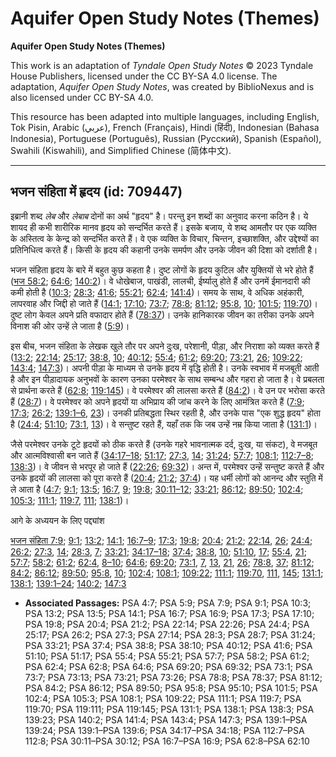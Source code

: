 # Aquifer Open Study Notes (Themes)

**Aquifer Open Study Notes (Themes)**

This work is an adaptation of *Tyndale Open Study Notes* © 2023 Tyndale House Publishers, licensed under the CC BY\-SA 4\.0 license. The adaptation, *Aquifer Open Study Notes*, was created by BiblioNexus and is also licensed under CC BY\-SA 4\.0\.

This resource has been adapted into multiple languages, including English, Tok Pisin, Arabic (عربي), French (Français), Hindi (हिंदी), Indonesian (Bahasa Indonesia), Portuguese (Português), Russian (Русский), Spanish (Español), Swahili (Kiswahili), and Simplified Chinese (简体中文).



--------------------------------

## भजन संहिता में हृदय (id: 709447)

इब्रानी शब्द *लेब* और *लेबाब* दोनों का अर्थ "हृदय" है। परन्तु इन शब्दों का अनुवाद करना कठिन है। ये शायद ही कभी शारीरिक मानव हृदय को सन्दर्भित करते हैं। इसके बजाय, ये शब्द आमतौर पर एक व्यक्ति के अस्तित्व के केन्द्र को सन्दर्भित करते हैं। वे एक व्यक्ति के विचार, चिन्तन, इच्छाशक्ति, और उद्देश्यों का प्रतिनिधित्व करते हैं। किसी के हृदय की कहानी उनके समर्पण और उनके जीवन की दिशा को दर्शाती है।

भजन संहिता हृदय के बारे में बहुत कुछ कहता है। दुष्ट लोगों के हृदय कुटिल और युक्तियों से भरे होते हैं ([भज 58:2](https://ref.ly/Ps58:2); [64:6](https://ref.ly/Ps64:6); [140:2](https://ref.ly/Ps140:2))। वे धोखेबाज, पाखंडी, लालची, ईर्ष्यालु होते हैं और उनमें ईमानदारी की कमी होती है ([10:3](https://ref.ly/Ps10:3); [28:3](https://ref.ly/Ps28:3); [41:6](https://ref.ly/Ps41:6); [55:21](https://ref.ly/Ps55:21); [62:4](https://ref.ly/Ps62:4); [141:4](https://ref.ly/Ps141:4))। समय के साथ, वे अधिक अहंकारी, लापरवाह और जिद्दी हो जाते हैं ([14:1](https://ref.ly/Ps14:1); [17:10](https://ref.ly/Ps17:10); [73:7](https://ref.ly/Ps73:7); [78:8](https://ref.ly/Ps78:8); [81:12](https://ref.ly/Ps81:12); [95:8](https://ref.ly/Ps95:8), [10](https://ref.ly/Ps95:10); [101:5](https://ref.ly/Ps101:5); [119:70](https://ref.ly/Ps119:70))। दुष्ट लोग केवल अपने प्रति वफादार होते हैं ([78:37](https://ref.ly/Ps78:37))। उनके हानिकारक जीवन का तरीका उनके अपने विनाश की ओर उन्हें ले जाता है ([5:9](https://ref.ly/Ps5:9))।

इस बीच, भजन संहिता के लेखक खुले तौर पर अपने दुःख, परेशानी, पीड़ा, और निराशा को व्यक्त करते हैं ([13:2](https://ref.ly/Ps13:2); [22:14](https://ref.ly/Ps22:14); [25:17](https://ref.ly/Ps25:17); [38:8](https://ref.ly/Ps38:8), [10](https://ref.ly/Ps38:10); [40:12](https://ref.ly/Ps40:12); [55:4](https://ref.ly/Ps55:4); [61:2](https://ref.ly/Ps61:2); [69:20](https://ref.ly/Ps69:20); [73:21](https://ref.ly/Ps73:21), [26](https://ref.ly/Ps73:26); [109:22](https://ref.ly/Ps109:22); [143:4](https://ref.ly/Ps143:4); [147:3](https://ref.ly/Ps147:3))। अपनी पीड़ा के माध्यम से उनके हृदय में वृद्धि होती है। उनके स्वभाव में मजबूती आती है और इन पीड़ादायक अनुभवों के कारण उनका परमेश्वर के साथ सम्बन्ध और गहरा हो जाता है। वे प्रबलता से प्रार्थना करते हैं ([62:8](https://ref.ly/Ps62:8); [119:145](https://ref.ly/Ps119:145))। वे परमेश्वर की लालसा करते हैं ([84:2](https://ref.ly/Ps84:2))। वे उन पर भरोसा करते हैं ([28:7](https://ref.ly/Ps28:7))। वे परमेश्वर को अपने हृदयों या अभिप्राय की जांच करने के लिए आमंत्रित करते हैं ([7:9](https://ref.ly/Ps7:9); [17:3](https://ref.ly/Ps17:3); [26:2](https://ref.ly/Ps26:2); [139:1–6](https://ref.ly/Ps139:1-Ps139:6), [23](https://ref.ly/Ps139:23))। उनकी प्रतिबद्धता स्थिर रहती है, और उनके पास "एक शुद्ध हृदय" होता है ([24:4](https://ref.ly/Ps24:4); [51:10](https://ref.ly/Ps51:10); [73:1](https://ref.ly/Ps73:1), [13](https://ref.ly/Ps73:13))। वे सन्तुष्ट रहते हैं, यहाँ तक कि जब उन्हें नम्र किया जाता है ([131:1](https://ref.ly/Ps131:1))।

जैसे परमेश्वर उनके टूटे हृदयों को ठीक करते हैं (उनके गहरे भावनात्मक दर्द, दुःख, या संकट), वे मजबूत और आत्मविश्वासी बन जाते हैं ([34:17–18](https://ref.ly/Ps34:17-Ps34:18); [51:17](https://ref.ly/Ps51:17); [27:3](https://ref.ly/Ps27:3), [14](https://ref.ly/Ps27:14); [31:24](https://ref.ly/Ps31:24); [57:7](https://ref.ly/Ps57:7); [108:1](https://ref.ly/Ps108:1); [112:7–8](https://ref.ly/Ps112:7-Ps112:8); [138:3](https://ref.ly/Ps138:3))। वे जीवन से भरपूर हो जाते हैं ([22:26](https://ref.ly/Ps22:26); [69:32](https://ref.ly/Ps69:32))। अन्त में, परमेश्वर उन्हें सन्तुष्ट करते हैं और उनके हृदयों की लालसा को पूरा करते हैं ([20:4](https://ref.ly/Ps20:4); [21:2](https://ref.ly/Ps21:2); [37:4](https://ref.ly/Ps37:4))। यह धर्मी लोगों को आनन्द और स्तुति में ले आता है ([4:7](https://ref.ly/Ps4:7); [9:1](https://ref.ly/Ps9:1); [13:5](https://ref.ly/Ps13:5); [16:7](https://ref.ly/Ps16:7), [9](https://ref.ly/Ps16:9); [19:8](https://ref.ly/Ps19:8); [30:11–12](https://ref.ly/Ps30:11-Ps30:12); [33:21](https://ref.ly/Ps33:21); [86:12](https://ref.ly/Ps86:12); [89:50](https://ref.ly/Ps89:50); [102:4](https://ref.ly/Ps102:4); [105:3](https://ref.ly/Ps105:3); [111:1](https://ref.ly/Ps111:1); [119:7](https://ref.ly/Ps119:7), [111](https://ref.ly/Ps119:111); [138:1](https://ref.ly/Ps138:1))।

आगे के अध्ययन के लिए पद्द्यांश

[भजन संहिता 7:9](https://ref.ly/Ps7:9); [9:1](https://ref.ly/Ps9:1); [13:2](https://ref.ly/Ps13:2); [14:1](https://ref.ly/Ps14:1); [16:7–9](https://ref.ly/Ps16:7-Ps16:9); [17:3](https://ref.ly/Ps17:3); [19:8](https://ref.ly/Ps19:8); [20:4](https://ref.ly/Ps20:4); [21:2](https://ref.ly/Ps21:2); [22:14](https://ref.ly/Ps22:14), [26](https://ref.ly/Ps22:26); [24:4](https://ref.ly/Ps24:4); [26:2](https://ref.ly/Ps26:2); [27:3](https://ref.ly/Ps27:3), [14](https://ref.ly/Ps27:14); [28:3](https://ref.ly/Ps28:3), [7](https://ref.ly/Ps28:7); [33:21](https://ref.ly/Ps33:21); [34:17–18](https://ref.ly/Ps34:17-Ps34:18); [37:4](https://ref.ly/Ps37:4); [38:8](https://ref.ly/Ps38:8), [10](https://ref.ly/Ps38:10); [51:10](https://ref.ly/Ps51:10), [17](https://ref.ly/Ps51:17); [55:4](https://ref.ly/Ps55:4), [21](https://ref.ly/Ps55:21); [57:7](https://ref.ly/Ps57:7); [58:2](https://ref.ly/Ps58:2); [61:2](https://ref.ly/Ps61:2); [62:4](https://ref.ly/Ps62:4), [8–10](https://ref.ly/Ps62:8-Ps62:10); [64:6](https://ref.ly/Ps64:6); [69:20](https://ref.ly/Ps69:20); [73:1](https://ref.ly/Ps73:1), [7](https://ref.ly/Ps73:7), [13](https://ref.ly/Ps73:13), [21](https://ref.ly/Ps73:21), [26](https://ref.ly/Ps73:26); [78:8](https://ref.ly/Ps78:8), [37](https://ref.ly/Ps78:37); [81:12](https://ref.ly/Ps81:12); [84:2](https://ref.ly/Ps84:2); [86:12](https://ref.ly/Ps86:12); [89:50](https://ref.ly/Ps89:50); [95:8](https://ref.ly/Ps95:8), [10](https://ref.ly/Ps95:10); [102:4](https://ref.ly/Ps102:4); [108:1](https://ref.ly/Ps108:1); [109:22](https://ref.ly/Ps109:22); [111:1](https://ref.ly/Ps111:1); [119:70](https://ref.ly/Ps119:70), [111](https://ref.ly/Ps119:111), [145](https://ref.ly/Ps119:145); [131:1](https://ref.ly/Ps131:1); [138:1](https://ref.ly/Ps138:1); [139:1–24](https://ref.ly/Ps139:1-Ps139:24); [140:2](https://ref.ly/Ps140:2); [147:3](https://ref.ly/Ps147:3)

* **Associated Passages:** PSA 4:7; PSA 5:9; PSA 7:9; PSA 9:1; PSA 10:3; PSA 13:2; PSA 13:5; PSA 14:1; PSA 16:7; PSA 16:9; PSA 17:3; PSA 17:10; PSA 19:8; PSA 20:4; PSA 21:2; PSA 22:14; PSA 22:26; PSA 24:4; PSA 25:17; PSA 26:2; PSA 27:3; PSA 27:14; PSA 28:3; PSA 28:7; PSA 31:24; PSA 33:21; PSA 37:4; PSA 38:8; PSA 38:10; PSA 40:12; PSA 41:6; PSA 51:10; PSA 51:17; PSA 55:4; PSA 55:21; PSA 57:7; PSA 58:2; PSA 61:2; PSA 62:4; PSA 62:8; PSA 64:6; PSA 69:20; PSA 69:32; PSA 73:1; PSA 73:7; PSA 73:13; PSA 73:21; PSA 73:26; PSA 78:8; PSA 78:37; PSA 81:12; PSA 84:2; PSA 86:12; PSA 89:50; PSA 95:8; PSA 95:10; PSA 101:5; PSA 102:4; PSA 105:3; PSA 108:1; PSA 109:22; PSA 111:1; PSA 119:7; PSA 119:70; PSA 119:111; PSA 119:145; PSA 131:1; PSA 138:1; PSA 138:3; PSA 139:23; PSA 140:2; PSA 141:4; PSA 143:4; PSA 147:3; PSA 139:1–PSA 139:24; PSA 139:1–PSA 139:6; PSA 34:17–PSA 34:18; PSA 112:7–PSA 112:8; PSA 30:11–PSA 30:12; PSA 16:7–PSA 16:9; PSA 62:8–PSA 62:10

